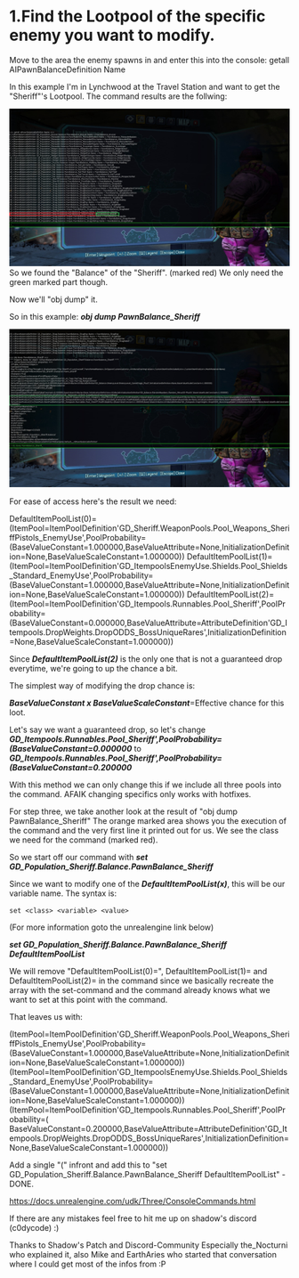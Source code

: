 # 1.Find the Lootpool of the specific enemy you want to modify.

Move to the area the enemy spawns in and enter this into the console:
getall AIPawnBalanceDefinition Name

In this example I'm in Lynchwood at the Travel Station and want to get the "Sheriff"'s Lootpool.
The command results are the follwing:

![Step1](./images/Step1.jpg)
So we found the "Balance" of the "Sheriff". (marked red)
We only need the green marked part though.

Now we'll "obj dump" it.

So in this example:
***obj dump PawnBalance_Sheriff***

![Step2](./images/Step2.jpg)

For ease of access here's the result we need:

DefaultItemPoolList(0)=(ItemPool=ItemPoolDefinition'GD_Sheriff.WeaponPools.Pool_Weapons_SheriffPistols_EnemyUse',PoolProbability=(BaseValueConstant=1.000000,BaseValueAttribute=None,InitializationDefinition=None,BaseValueScaleConstant=1.000000))
DefaultItemPoolList(1)=(ItemPool=ItemPoolDefinition'GD_ItempoolsEnemyUse.Shields.Pool_Shields_Standard_EnemyUse',PoolProbability=(BaseValueConstant=1.000000,BaseValueAttribute=None,InitializationDefinition=None,BaseValueScaleConstant=1.000000))
DefaultItemPoolList(2)=(ItemPool=ItemPoolDefinition'GD_Itempools.Runnables.Pool_Sheriff',PoolProbability=(BaseValueConstant=0.000000,BaseValueAttribute=AttributeDefinition'GD_Itempools.DropWeights.DropODDS_BossUniqueRares',InitializationDefinition=None,BaseValueScaleConstant=1.000000))

Since ***DefaultItemPoolList(2)*** is the only one that is not a guaranteed drop everytime, we're going to up the chance a bit.

The simplest way of modifying the drop chance is:

***BaseValueConstant x BaseValueScaleConstant***=Effective chance for this loot.

Let's say we want a guaranteed drop, so let's change 
***GD_Itempools.Runnables.Pool_Sheriff',PoolProbability=(BaseValueConstant=0.000000***
to
***GD_Itempools.Runnables.Pool_Sheriff',PoolProbability=(BaseValueConstant=0.200000***

With this method we can only change this if we include all three pools into the command. AFAIK changing specifics only works with hotfixes.

For step three, we take another look at the result of "obj dump PawnBalance_Sheriff"
The orange marked area shows you the execution of the command and the very first line it printed out for us.
We see the class we need for the command (marked red).

So we start off our command with
***set GD_Population_Sheriff.Balance.PawnBalance_Sheriff***

Since we want to modify one of the ***DefaultItemPoolList(x)***, this will be our variable name.
The syntax is:
```
set <class> <variable> <value>
```

(For more information goto the unrealengine link below)

***set GD_Population_Sheriff.Balance.PawnBalance_Sheriff DefaultItemPoolList***

We will remove "DefaultItemPoolList(0)=", DefaultItemPoolList(1)= and DefaultItemPoolList(2)= in the command
since we basically recreate the array with the set-command and the command already knows what we want to set at this point with the command.

That leaves us with:

(ItemPool=ItemPoolDefinition'GD_Sheriff.WeaponPools.Pool_Weapons_SheriffPistols_EnemyUse',PoolProbability=(BaseValueConstant=1.000000,BaseValueAttribute=None,InitializationDefinition=None,BaseValueScaleConstant=1.000000))
(ItemPool=ItemPoolDefinition'GD_ItempoolsEnemyUse.Shields.Pool_Shields_Standard_EnemyUse',PoolProbability=(BaseValueConstant=1.000000,BaseValueAttribute=None,InitializationDefinition=None,BaseValueScaleConstant=1.000000))
(ItemPool=ItemPoolDefinition'GD_Itempools.Runnables.Pool_Sheriff',PoolProbability=(
BaseValueConstant=0.200000,BaseValueAttribute=AttributeDefinition'GD_Itempools.DropWeights.DropODDS_BossUniqueRares',InitializationDefinition=None,BaseValueScaleConstant=1.000000))

Add a single "(" infront and add this to "set GD_Population_Sheriff.Balance.PawnBalance_Sheriff DefaultItemPoolList" - DONE.

https://docs.unrealengine.com/udk/Three/ConsoleCommands.html


If there are any mistakes feel free to hit me up on shadow's discord (c0dycode) :)

Thanks to Shadow's Patch and Discord-Community
Especially the_Nocturni who explained it, also Mike and EarthAries who started that conversation where I could get most of the infos from :P
